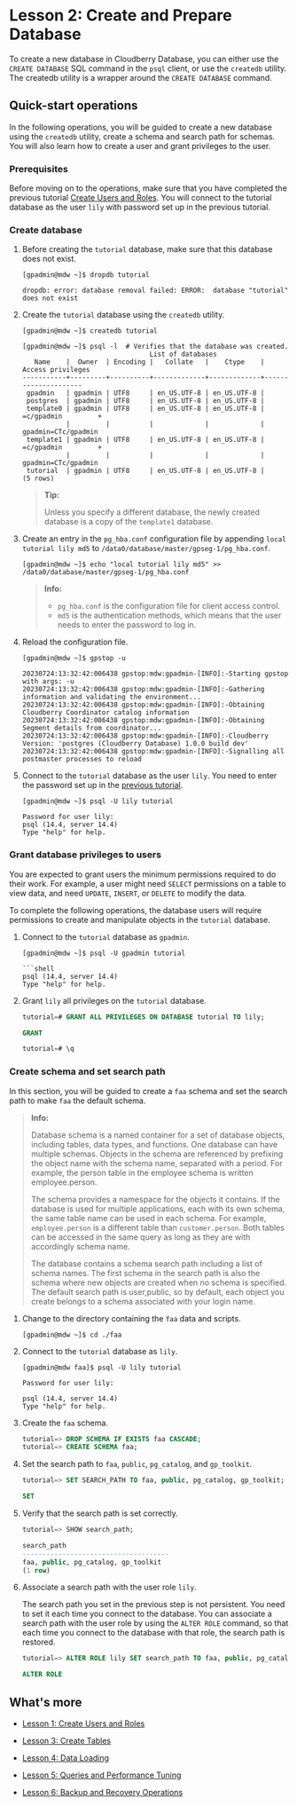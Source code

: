 
# Lesson 2: Create and Prepare Database

To create a new database in Cloudberry Database, you can either use the `CREATE DATABASE` SQL command in the `psql` client, or use the `createdb` utility. The createdb utility is a wrapper around the `CREATE DATABASE` command. 

## Quick-start operations

In the following operations, you will be guided to create a new database using the `createdb` utility, create a schema and search path for schemas. You will also learn how to create a user and grant privileges to the user.

### Prerequisites

Before moving on to the operations, make sure that you have completed the previous tutorial [Create Users and Roles](../101-cbdb-tutorials/create-users-and-roles.md). You will connect to the tutorial database as the user `lily` with password set up in the previous tutorial.

### Create database

1. Before creating the `tutorial` database, make sure that this database does not exist.

    ```shell
    [gpadmin@mdw ~]$ dropdb tutorial
    ```

    ```shell
    dropdb: error: database removal failed: ERROR:  database "tutorial" does not exist
    ```

2. Create the `tutorial` database using the `createdb` utility.

    ```shell
    [gpadmin@mdw ~]$ createdb tutorial
    ```

    ```shell
    [gpadmin@mdw ~]$ psql -l  # Verifies that the database was created.
                                    List of databases
       Name    |  Owner  | Encoding |   Collate   |    Ctype    |  Access privileges
    -----------+---------+----------+-------------+-------------+---------------------
     gpadmin   | gpadmin | UTF8     | en_US.UTF-8 | en_US.UTF-8 |
     postgres  | gpadmin | UTF8     | en_US.UTF-8 | en_US.UTF-8 |
     template0 | gpadmin | UTF8     | en_US.UTF-8 | en_US.UTF-8 | =c/gpadmin         +
               |         |          |             |             | gpadmin=CTc/gpadmin
     template1 | gpadmin | UTF8     | en_US.UTF-8 | en_US.UTF-8 | =c/gpadmin         +
               |         |          |             |             | gpadmin=CTc/gpadmin
     tutorial  | gpadmin | UTF8     | en_US.UTF-8 | en_US.UTF-8 |
    (5 rows)
    ```

    > **Tip:**
    >
    > Unless you specify a different database, the newly created database is a copy of the `template1` database.

3. Create an entry in the `pg_hba.conf` configuration file by appending `local tutorial lily md5` to `/data0/database/master/gpseg-1/pg_hba.conf`.

    ```shell
    [gpadmin@mdw ~]$ echo "local tutorial lily md5" >> /data0/database/master/gpseg-1/pg_hba.conf
    ```

    > **Info:**
    >
    > - `pg_hba.conf` is the configuration file for client access control.
    > - `md5` is the authentication methods, which means that the user needs to enter the password to log in.


4. Reload the configuration file.

    ```shell
    [gpadmin@mdw ~]$ gpstop -u
    ```

    ```shell
    20230724:13:32:42:006438 gpstop:mdw:gpadmin-[INFO]:-Starting gpstop with args: -u
    20230724:13:32:42:006438 gpstop:mdw:gpadmin-[INFO]:-Gathering information and validating the environment...
    20230724:13:32:42:006438 gpstop:mdw:gpadmin-[INFO]:-Obtaining Cloudberry Coordinator catalog information
    20230724:13:32:42:006438 gpstop:mdw:gpadmin-[INFO]:-Obtaining Segment details from coordinator...
    20230724:13:32:42:006438 gpstop:mdw:gpadmin-[INFO]:-Cloudberry Version: 'postgres (Cloudberry Database) 1.0.0 build dev'
    20230724:13:32:42:006438 gpstop:mdw:gpadmin-[INFO]:-Signalling all postmaster processes to reload
    ```

5. Connect to the `tutorial` database as the user `lily`. You need to enter the password set up in the [previous tutorial](../101-cbdb-tutorials/create-users-and-roles.md#create-a-user-using-the-create-user-command).

    ```shell
    [gpadmin@mdw ~]$ psql -U lily tutorial

    Password for user lily:
    psql (14.4, server 14.4)
    Type "help" for help.
    ```

### Grant database privileges to users

You are expected to grant users the minimum permissions required to do their work. For example, a user might need `SELECT` permissions on a table to view data, and need `UPDATE`, `INSERT`, or `DELETE` to modify the data.

To complete the following operations, the database users will require permissions to create and manipulate objects in the `tutorial` database.

1. Connect to the `tutorial` database as `gpadmin`.

    ```shell
    [gpadmin@mdw ~]$ psql -U gpadmin tutorial

    ```shell
    psql (14.4, server 14.4)
    Type "help" for help.
    ```

2. Grant `lily` all privileges on the `tutorial` database.

    ```sql
    tutorial=# GRANT ALL PRIVILEGES ON DATABASE tutorial TO lily;
    ```

    ```sql
    GRANT
    ```

    ```sql
    tutorial=# \q
    ```

### Create schema and set search path

In this section, you will be guided to create a `faa` schema and set the search path to make `faa` the default schema.

> **Info:**
>
> Database schema is a named container for a set of database objects, including tables, data types, and functions. One database can have multiple schemas. Objects in the schema are referenced by prefixing the object name with the schema name, separated with a period. For example, the person table in the employee schema is written employee.person.
>
> The schema provides a namespace for the objects it contains. If the database is used for multiple applications, each with its own schema, the same table name can be used in each schema. For example, `employee.person` is a different table than `customer.person`. Both tables can be accessed in the same query as long as they are with accordingly schema name.
>
> The database contains a schema search path including a list of schema names. The first schema in the search path is also the schema where new objects are created when no schema is specified. The default search path is user,public, so by default, each object you create belongs to a schema associated with your login name. 



1. Change to the directory containing the `faa` data and scripts.

    ```shell
    [gpadmin@mdw ~]$ cd ./faa
    ```

2. Connect to the `tutorial` database as `lily`.

    ```shell
    [gpadmin@mdw faa]$ psql -U lily tutorial
    ```

    ```shell
    Password for user lily:

    psql (14.4, server 14.4)
    Type "help" for help.
    ```

3. Create the `faa` schema.

    ```sql
    tutorial=> DROP SCHEMA IF EXISTS faa CASCADE;
    tutorial=> CREATE SCHEMA faa;
    ```

4. Set the search path to `faa`, `public`, `pg_catalog`, and `gp_toolkit`.

    ```sql
    tutorial=> SET SEARCH_PATH TO faa, public, pg_catalog, gp_toolkit;
    ```

    ```sql
    SET
    ```

5. Verify that the search path is set correctly.

    ```sql
    tutorial=> SHOW search_path;
    ```

    ```sql
    search_path
    -------------------------------------
    faa, public, pg_catalog, gp_toolkit
    (1 row)
    ```

6. Associate a search path with the user role `lily`.

    The search path you set in the previous step is not persistent. You need to set it each time you connect to the database. You can associate a search path with the user role by using the `ALTER ROLE` command, so that each time you connect to the database with that role, the search path is restored.

    ```sql
    tutorial=> ALTER ROLE lily SET search_path TO faa, public, pg_catalog, gp_toolkit;
    ```

    ```sql
    ALTER ROLE
    ```

## What's more

- [Lesson 1: Create Users and Roles](../101-cbdb-tutorials/create-users-and-roles.md)

- [Lesson 3: Create Tables](../101-cbdb-tutorials/create-tables.md)

- [Lesson 4: Data Loading](../101-cbdb-tutorials/data-loading.md)

- [Lesson 5: Queries and Performance Tuning](../101-cbdb-tutorials/queries-and-performance-tuning.md)

- [Lesson 6: Backup and Recovery Operations](../101-cbdb-tutorials/backup-and-recovery-operations.md)

